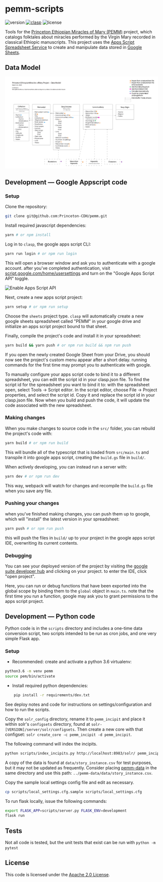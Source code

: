 # pemm-scripts
![version](https://img.shields.io/github/package-json/v/Princeton-CDH/pemm-scripts)
[![clasp](https://img.shields.io/badge/built%20with-clasp-4285f4.svg)](https://github.com/google/clasp)
![license](https://img.shields.io/github/license/Princeton-CDH/pemm-scripts)

Tools for the [Princeton Ethiopian Miracles of Mary (PEMM)](https://cdh.princeton.edu/projects/ethiopian-miracles-mary-project/)
project, which catalogs folktales about miracles performed by the Virgin Mary
recorded in classical Ethiopic manuscripts. This project uses the [Apps Script Spreadsheet Service](https://developers.google.com/apps-script/reference/spreadsheet/) to create and manipulate data stored in [Google Sheets](https://docs.google.com/spreadsheets/).

## Data Model

![data model diagram](docs/v0.2_data-model.svg)

## Development — Google Appscript code
### Setup

Clone the repository:
```sh
git clone git@github.com:Princeton-CDH/pemm.git
```
Install required javascript dependencies:
```sh
yarn # or npm install
```
Log in to `clasp`, the google apps script CLI:
```sh
yarn run login # or npm run login
```
This will open a browser window and ask you to authenticate with a google
account. after you've completed authentication, visit [script.google.com/home/usersettings](https://script.google.com/home/usersettings)
and turn on the "Google Apps Script API" toggle.

![Enable Apps Script API](https://user-images.githubusercontent.com/744973/54870967-a9135780-4d6a-11e9-991c-9f57a508bdf0.gif)

Next, create a new apps script project:
```sh
yarn setup # or npm run setup
```
Choose the `sheets` project type. `clasp` will automatically create a new
google sheets spreadsheet called "PEMM" in your google drive and initialize
an apps script project bound to that sheet.

Finally, compile the project's code and install it in your spreadsheet:
```sh
yarn build && yarn push # or npm run build && npm run push
```

If you open the newly created Google Sheet from your Drive, you should now
see the project's custom menu appear after a short delay. running commands for
the first time may prompt you to authenticate with google.

To manually configure your apps script code to bind it to a different spreadsheet,
you can edit the script id in your clasp.json file.  To find the script id
for the spreadsheet you want to bind it to: with the spreadsheet open,
select Tools -> Script editor. In the script editor, choose File -> Project
properties, and select the script id. Copy it and replace the script id
in your clasp.json file. Now when you build and push the code, it will
update the code associated with the new spreadsheet.

### Making changes

When you make changes to source code in the `src/` folder, you can rebuild the
project's code with:
```sh
yarn build # or npm run build
```
This will bundle all of the typescript that is loaded from `src/main.ts` and
transpile it into google apps script, creating the `build.gs` file in `build/`.

When actively developing, you can instead run a server with:
```sh
yarn dev # or npm run dev
```
This way, webpack will watch for changes and recompile the `build.gs` file
when you save any file.

### Pushing your changes

when you've finished making changes, you can push them up to google, which will
"install" the latest version in your spreadsheet:
```sh
yarn push # or npm run push
```
this will push the files in `build/` up to your project in the google apps
script IDE, overwriting its current contents.

### Debugging

You can see your deployed version of the project by
visiting the [google suite developer hub](https://script.google.com/home) and
clicking on your project. to enter the IDE, click "open project".

Here, you can run or debug functions that have been exported into the global
scope by binding them to the `global` object in `main.ts`. note that the first
time you run a function, google may ask you to grant permissions to the apps
script project.


## Development — Python code

Python code is in the `scripts` directory and includes a one-time data
conversion script, two scripts intended to be run as cron jobs,
and one very simple Flask app.

### Setup

- Recommended: create and activate a python 3.6 virtualenv:
```sh
python3.6 -m venv pemm
source pem/bin/activate
```
- Install required python dependencies:
```sh
    pip install -r requirements/dev.txt
```

See deploy notes and code for instructions on settings/configuration
and how to run the scripts.

Copy the `solr_config` directory, rename it to `pemm_incipit` and place it within solr's
`configsets` directory, found at `solr-[VERSION]/server/solr/configsets`. Then
create a new core with that configset: `solr create_core -c pemm_incipit -d pemm_incipit`.

The following command will index the incipits. 
```sh
python scripts/index_incipits.py http://localhost:8983/solr/ pemm_incipit [PATH_TO_INCIPIT_CSV]
```
A copy of the data is found at `data/story_instance.csv` for test purposes, but 
it may not be updated as frequently. Consider placing 
[pemm-data](https://github.com/Princeton-CDH/pemm-data) in the same directory 
and use this path: `../pemm-data/data/story_instance.csv`.

Copy the sample local settings config file and edit as necessary.
```sh
cp scripts/local_settings.cfg.sample scripts/local_settings.cfg
```

To run flask locally, issue the following commands:
```sh
export FLASK_APP=scripts/server.py FLASK_ENV=development
flask run
```

## Tests

Not all code is tested, but the unit tests that exist can be run with `python -m pytest`

## License
This code is licensed under the [Apache 2.0 License](https://github.com/Princeton-CDH/pemm-scripts/blob/master/LICENSE).
